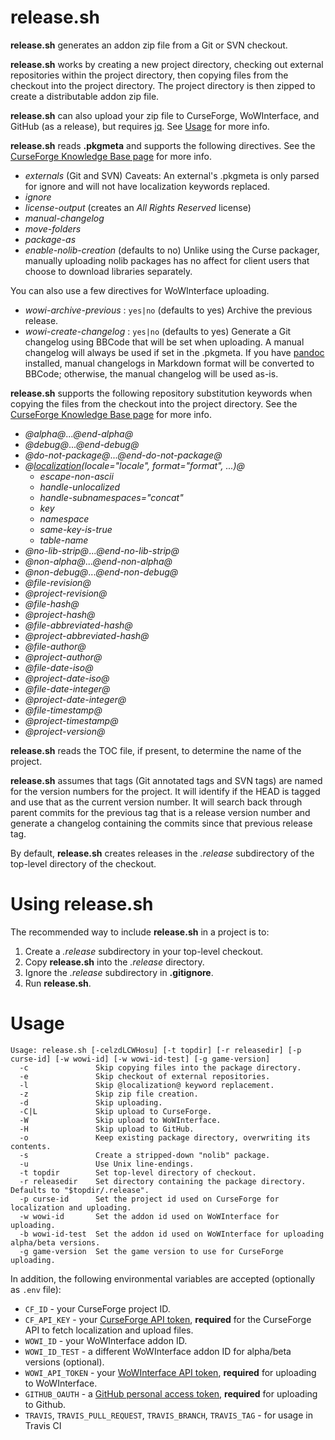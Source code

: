 # release.sh

__release.sh__ generates an addon zip file from a Git or SVN checkout.

__release.sh__ works by creating a new project directory, checking out external
repositories within the project directory, then copying files from the checkout
into the project directory.  The project directory is then zipped to create a
distributable addon zip file.

__release.sh__ can also upload your zip file to CurseForge, WoWInterface, and
GitHub (as a release), but requires [jq](https://stedolan.github.io/jq/). See
[Usage](#usage) for more info.

__release.sh__ reads __.pkgmeta__ and supports the following directives. See the
[CurseForge Knowledge Base page](https://authors.curseforge.com/knowledge-base/world-of-warcraft/527-preparing-the-packagemeta-file) for more info.

  - *externals* (Git and SVN) Caveats: An external's .pkgmeta is only parsed for ignore and will not have localization keywords replaced.
  - *ignore*
  - *license-output* (creates an *All Rights Reserved* license)
  - *manual-changelog*
  - *move-folders*
  - *package-as*
  - *enable-nolib-creation* (defaults to no) Unlike using the Curse packager,
    manually uploading nolib packages has no affect for client users that choose
    to download libraries separately.

You can also use a few directives for WoWInterface uploading.

  - *wowi-archive-previous* : `yes|no` (defaults to yes) Archive the previous release.
  - *wowi-create-changelog* : `yes|no` (defaults to yes) Generate a Git changelog using
  BBCode that will be set when uploading. A manual changelog will always be used if set
  in the .pkgmeta. If you have [pandoc](http://pandoc.org/) installed, manual changelogs
  in Markdown format will be converted to BBCode; otherwise, the manual changelog will be
  used as-is.

__release.sh__ supports the following repository substitution keywords when
copying the files from the checkout into the project directory. See the
[CurseForge Knowledge Base page](https://authors.curseforge.com/knowledge-base/world-of-warcraft/532-repository-keyword-substitutions) for more info.

  - *@alpha@*...*@end-alpha@*
  - *@debug@*...*@end-debug@*
  - *@do-not-package@*...*@end-do-not-package@*
  - *@[localization](https://authors.curseforge.com/knowledge-base/world-of-warcraft/531-localization-substitutions)(locale="locale", format="format", ...)@*
    - *escape-non-ascii*
    - *handle-unlocalized*
    - *handle-subnamespaces="concat"*
    - *key*
    - *namespace*
    - *same-key-is-true*
    - *table-name*
  - *@no-lib-strip@*...*@end-no-lib-strip@*
  - *@non-alpha@*...*@end-non-alpha@*
  - *@non-debug@*...*@end-non-debug@*
  - *@file-revision@*
  - *@project-revision@*
  - *@file-hash@*
  - *@project-hash@*
  - *@file-abbreviated-hash@*
  - *@project-abbreviated-hash@*
  - *@file-author@*
  - *@project-author@*
  - *@file-date-iso@*
  - *@project-date-iso@*
  - *@file-date-integer@*
  - *@project-date-integer@*
  - *@file-timestamp@*
  - *@project-timestamp@*
  - *@project-version@*

__release.sh__ reads the TOC file, if present, to determine the name of the
project.

__release.sh__ assumes that tags (Git annotated tags and SVN tags) are named for
the version numbers for the project.  It will identify if the HEAD is tagged and
use that as the current version number.  It will search back through parent
commits for the previous tag that is a release version number and generate a
changelog containing the commits since that previous release tag.

By default, __release.sh__ creates releases in the *.release* subdirectory of the
top-level directory of the checkout.

# Using release.sh

The recommended way to include __release.sh__ in a project is to:

1.  Create a *.release* subdirectory in your top-level checkout.
2.  Copy __release.sh__ into the *.release* directory.
3.  Ignore the *.release* subdirectory in __.gitignore__.
4.  Run __release.sh__.

# Usage

```
Usage: release.sh [-celzdLCWHosu] [-t topdir] [-r releasedir] [-p curse-id] [-w wowi-id] [-w wowi-id-test] [-g game-version]
  -c               Skip copying files into the package directory.
  -e               Skip checkout of external repositories.
  -l               Skip @localization@ keyword replacement.
  -z               Skip zip file creation.
  -d               Skip uploading.
  -C|L             Skip upload to CurseForge.
  -W               Skip upload to WoWInterface.
  -H               Skip upload to GitHub.
  -o               Keep existing package directory, overwriting its contents.
  -s               Create a stripped-down "nolib" package.
  -u               Use Unix line-endings.
  -t topdir        Set top-level directory of checkout.
  -r releasedir    Set directory containing the package directory. Defaults to "$topdir/.release".
  -p curse-id      Set the project id used on CurseForge for localization and uploading.
  -w wowi-id       Set the addon id used on WoWInterface for uploading.
  -b wowi-id-test  Set the addon id used on WoWInterface for uploading alpha/beta versions.
  -g game-version  Set the game version to use for CurseForge uploading.
```

In addition, the following environmental variables are accepted (optionally as `.env` file):

  - `CF_ID` - your CurseForge project ID.
  - `CF_API_KEY` - your [CurseForge API token](https://wow.curseforge.com/account/api-tokens), **required** for the CurseForge API to fetch localization and upload files.
  - `WOWI_ID` - your WoWInterface addon ID.
  - `WOWI_ID_TEST` - a different WoWInterface addon ID for alpha/beta versions (optional).
  - `WOWI_API_TOKEN` - your [WoWInterface API token](https://www.wowinterface.com/downloads/filecpl.php?action=apitokens), **required** for uploading to WoWInterface.
  - `GITHUB_OAUTH` - a [GitHub personal access token](https://github.com/settings/tokens), **required** for uploading to Github.
  - `TRAVIS`, `TRAVIS_PULL_REQUEST`, `TRAVIS_BRANCH`, `TRAVIS_TAG` - for usage in Travis CI
